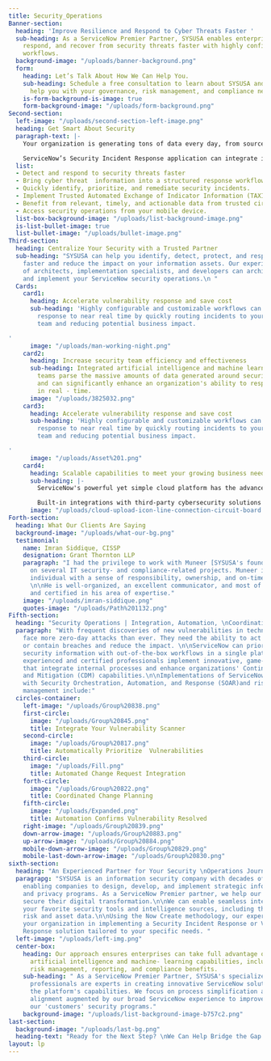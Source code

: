 ```yaml
---
title: Security_Operations
Banner-section:
  heading: 'Improve Resilience and Respond to Cyber Threats Faster '
  sub-heading: As a ServiceNow Premier Partner, SYSUSA enables enterprises to identify,
    respond, and recover from security threats faster with highly configurable digital
    workflows.
  background-image: "/uploads/banner-background.png"
  form:
    heading: Let’s Talk About How We Can Help You.
    sub-heading: Schedule a free consultation to learn about SYSUSA and how we can
      help you with your governance, risk management, and compliance needs
    is-form-background-is-image: true
    form-background-image: "/uploads/form-background.png"
Second-section:
  left-image: "/uploads/second-section-left-image.png"
  heading: Get Smart About Security
  paragraph-text: |-
    Your organization is generating tons of data every day, from sources ranging from websites and, applications to, networks, and IoT sensors, etc. That information has value, including helping your business identify threats and weaknesses.

    ServiceNow’s Security Incident Response application can integrate intelligence into your security operations and automate incident response to reduce response time and business impact.
  list:
  - Detect and respond to security threats faster
  - Bring cyber threat  information into a structured response workflow
  - Quickly identify, prioritize, and remediate security incidents.
  - Implement Trusted Automated Exchange of Indicator Information (TAXII™)
  - Benefit from relevant, timely, and actionable data from trusted circles.
  - Access security operations from your mobile device.
  list-box-background-image: "/uploads/list-background-image.png"
  is-list-bullet-image: true
  list-bullet-image: "/uploads/bullet-image.png"
Third-section:
  heading: Centralize Your Security with a Trusted Partner
  sub-heading: "SYSUSA can help you identify, detect, protect, and respond to cyberthreats
    faster and reduce the impact on your information assets. Our experienced team
    of architects, implementation specialists, and developers can architect, build,
    and implement your ServiceNow security operations.\n "
  Cards:
    card1:
      heading: Accelerate vulnerability response and save cost
      sub-heading: 'Highly configurable and customizable workflows can speed up vulnerability
        response to near real time by quickly routing incidents to your remediation
        team and reducing potential business impact.

'
      image: "/uploads/man-working-night.png"
    card2:
      heading: Increase security team efficiency and effectiveness
      sub-heading: Integrated artificial intelligence and machine learning help security
        teams parse the massive amounts of data generated around security threats
        and can significantly enhance an organization's ability to respond to incidents
        in real - time.
      image: "/uploads/3825032.png"
    card3:
      heading: Accelerate vulnerability response and save cost
      sub-heading: 'Highly configurable and customizable workflows can speed up vulnerability
        response to near real time by quickly routing incidents to your remediation
        team and reducing potential business impact.

'
      image: "/uploads/Asset%201.png"
    card4:
      heading: Scalable capabilities to meet your growing business needs
      sub-heading: |-
        ServiceNow's powerful yet simple cloud platform has the advanced capacity and infrastructure necessary to integrate IT strategy, design, and operation.

        Built-in integrations with third-party cybersecurity solutions and partner-developed integrations from the ServiceNow Store, ensure your implementation is ready to meet your current and future security incident response needs.
      image: "/uploads/cloud-upload-icon-line-connection-circuit-board.png"
Forth-section:
  heading: What Our Clients Are Saying
  background-image: "/uploads/what-our-bg.png"
  testimonial:
    name: Imran Siddique, CISSP
    designation: Grant Thornton LLP
    paragraph: "I had the privilege to work with Muneer [SYSUSA's founder and CEO]
      on several IT security- and compliance-related projects. Muneer is a hard-working
      individual with a sense of responsibility, ownership, and on-time delivery.
      \n\nHe is well-organized, an excellent communicator, and most of all well-trained
      and certified in his area of expertise."
    image: "/uploads/imran-siddique.png"
    quotes-image: "/uploads/Path%201132.png"
Fifth-section:
  heading: "Security Operations | Integration, Automation, \nCoordination, Validation"
  paragraph: "With frequent discoveries of new vulnerabilities in technologies, organizations
    face more zero-day attacks than ever. They need the ability to act fast to prevent
    or contain breaches and reduce the impact. \n\nServiceNow can prioritize your
    security information with out-of-the-box workflows in a single platform. SYSUSA’s
    experienced and certified professionals implement innovative, game-changing solutions
    that integrate internal processes and enhance organizations' Continuous Diagnostic
    and Mitigation (CDM) capabilities.\n\nImplementations of ServiceNow Security Operations
    with Security Orchestration, Automation, and Response (SOAR)and risk-based vulnerability
    management include:"
  circles-container:
    left-image: "/uploads/Group%20838.png"
    first-circle:
      image: "/uploads/Group%20845.png"
      title: Integrate Your Vulnerability Scanner
    second-circle:
      image: "/uploads/Group%20817.png"
      title: Automatically Prioritize  Vulnerabilities
    third-circle:
      image: "/uploads/Fill.png"
      title: Automated Change Request Integration
    forth-circle:
      image: "/uploads/Group%20822.png"
      title: Coordinated Change Planning
    fifth-circle:
      image: "/uploads/Expanded.png"
      title: Automation Confirms Vulnerability Resolved
    right-image: "/uploads/Group%20839.png"
    down-arrow-image: "/uploads/Group%20883.png"
    up-arrow-image: "/uploads/Group%20884.png"
    mobile-down-arrow-image: "/uploads/Group%20829.png"
    mobile-last-down-arrow-image: "/uploads/Group%20830.png"
sixth-section:
  heading: "An Experienced Partner for Your Security \nOperations Journey"
  paragrapg: "SYSUSA is an information security company with decades of experience
    enabling companies to design, develop, and implement strategic information security
    and privacy programs. As a ServiceNow Premier partner, we help our customers to
    secure their digital transformation.\n\nWe can enable seamless integration with
    your favorite security tools and intelligence sources, including the Now Platform
    risk and asset data.\n\nUsing the Now Create methodology, our experts can guide
    your organization in implementing a Security Incident Response or Vulnerability
    Response solution tailored to your specific needs. "
  left-image: "/uploads/left-img.png"
  center-box:
    heading: Our approach ensures enterprises can take full advantage of the platform's
      artificial intelligence and machine- learning capabilities, including; advanced
      risk management, reporting, and compliance benefits.
    sub-heading: " As a ServiceNow Premier Partner, SYSUSA's specialized and certified
      professionals are experts in creating innovative ServiceNow solutions that maximize
      the platform's capabilities. We focus on process simplification and human capital
      alignment augmented by our broad ServiceNow experience to improve and evolve
      our 'customers' security programs."
    background-image: "/uploads/list-background-image-b757c2.png"
last-section:
  background-image: "/uploads/last-bg.png"
  heading-text: "Ready for the Next Step? \nWe Can Help Bridge the Gap."
layout: lp
---
```


